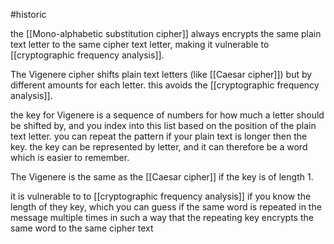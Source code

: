 #historic 

the [[Mono-alphabetic substitution cipher]] always encrypts the same plain text letter to the same cipher text letter, making it vulnerable to [[cryptographic frequency analysis]].

The Vigenere cipher shifts plain text letters (like [[Caesar cipher]]) but by different amounts for each letter. this avoids the [[cryptographic frequency analysis]].

the key for Vigenere is a sequence of numbers for how much a letter should be shifted by, and you index into this list based on the position of the plain text letter. you can repeat the pattern if your plain text is longer then the key.
the key can be represented by letter, and it can therefore be a word which is easier to remember.

The Vigenere is the same as the [[Caesar cipher]] if the key is of length 1.

 it is vulnerable to to [[cryptographic frequency analysis]] if you know the length of they key, which you can guess if the same word is repeated in the message multiple times in such a way that the repeating key encrypts the same word to the same cipher text